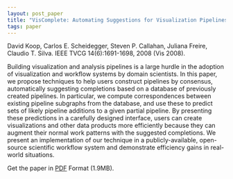 ```yaml
---
layout: post_paper
title: "VisComplete: Automating Suggestions for Visualization Pipelines"
tags: paper
---
```


David Koop, Carlos E. Scheidegger, Steven
P. Callahan, Juliana Freire, Claudio T. Silva. IEEE
TVCG 14(6):1691-1698, 2008 (Vis 2008).

Building visualization and analysis pipelines is a large hurdle in the
adoption of visualization and workflow systems by domain
scientists. In this paper, we propose techniques to help users
construct pipelines by consensus, automatically suggesting completions
based on a database of previously created pipelines. In particular, we
compute correspondences between existing pipeline subgraphs from the
database, and use these to predict sets of likely pipeline additions
to a given partial pipeline. By presenting these predictions in a
carefully designed interface, users can create visualizations and
other data products more efficiently because they can augment their
normal work patterns with the suggested completions. We present an
implementation of our technique in a publicly-available, open-source
scientific workflow system and demonstrate efficiency gains in
real-world situations.

Get the paper
in [PDF](http://www.sci.utah.edu/~cscheid/pubs/viscomplete.pdf)
Format (1.9MB).

